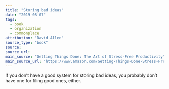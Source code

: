 ```yaml
---
title: "Storing bad ideas"
date: "2019-08-07"
tags:
  - book
  - organization
  - commonplace
attribution: "David Allen"
source_type: "book"
source:
source_url:
main_source: "Getting Things Done: The Art of Stress-Free Productivity"
main_source_url: "https://www.amazon.com/Getting-Things-Done-Stress-Free-Productivity/dp/0143126563/ref=pd_sbs_14_t_0/146-8578699-1109150?_encoding=UTF8&pd_rd_i=0143126563&pd_rd_r=08ab5e2e-e05b-40f3-902f-5dda3f06d59d&pd_rd_w=M0Bvx&pd_rd_wg=lfk1b&pf_rd_p=5cfcfe89-300f-47d2-b1ad-a4e27203a02a&pf_rd_r=FCMJ1FB0RFMKR2PSBR82&psc=1&refRID=FCMJ1FB0RFMKR2PSBR82"
---
```


If you don’t have a good system for storing bad ideas, you probably don’t have one for filing good ones, either.
